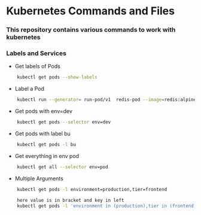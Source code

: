 # Kubernetes Commands and Files

### This repository contains various commands to work with kubernetes

### Labels and Services

- Get labels of Pods

```sh
    kubectl get pods --show-labels
```
- Label a  Pod

```sh
    kubectl run --generator= run-pod/v1  redis-pod --image=redis:alpine  -l tier=db
```
- Get pods with env=dev

```sh
    kubectl get pods --selector env=dev
```

- Get pods with label bu

```sh
    kubectl get pods -l bu
```

- Get everything in env pod

```sh
    kubectl get all --selector env=pod
```

- Multiple Arguments

```sh
    kubectl get pods -l environment=production,tier=frontend

    here value is in bracket and key in left
    kubectl get pods -l 'environment in (production),tier in (frontend)'

```